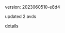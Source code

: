 version: 2023060510-e8d4

updated 2 avds

[details](https://github.com/0x74f917491bfa7ebfa379/ali_avd_db/blob/master/change_log/2023/06/05/10/e8d4.txt)